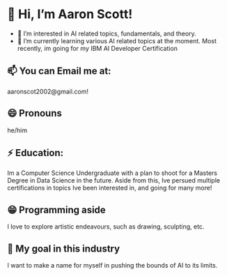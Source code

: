 <html>
<body>
   <h1>👋 Hi, I’m Aaron Scott!</h1>
  <ul>
    <li>👀 I’m interested in AI related topics, fundamentals, and theory.</li>
    <li>🌱 I’m currently learning various AI related topics at the moment. Most recently, im going for my IBM AI Developer Certification</li>
  </ul>  
  <h2>📫 You can Email me at:</h2> 
   <p>aaronscot2002@gmail.com!</p>
  <h2> 😄 Pronouns </h2>
   <p>he/him</p>
  <h2>⚡ Education:</h2> 
   <p>Im a Computer Science Undergraduate with a plan to shoot for a Masters Degree in Data Science in the future. Aside from this, Ive persued multiple certifications in topics Ive been interested in, and going for many more!</p>
  <h2>😁 Programming aside </h2>
   <p>I love to explore artistic endeavours, such as drawing, sculpting, etc.</p>
  <h2>🤖 My goal in this industry</h2>
   <p>I want to make a name for myself in pushing the bounds of AI to its limits.</p>
</body>
</html>
